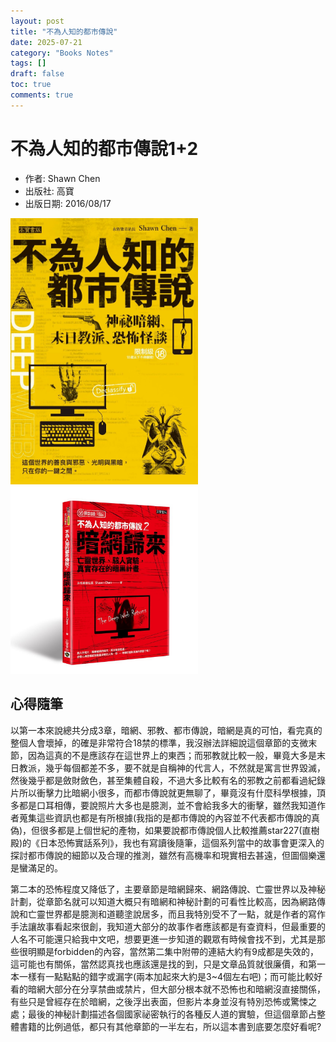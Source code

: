 ```yaml
---
layout: post
title: "不為人知的都市傳說"
date: 2025-07-21
category: "Books Notes"
tags: []
draft: false
toc: true
comments: true
---
```


# 不為人知的都市傳說1+2
* 作者: Shawn Chen
* 出版社: 高寶
* 出版日期: 2016/08/17

<img src="/assets/posts/不為人知的都市傳說1.jpg" alt="" width="300">
<img src="/assets/posts/不為人知的都市傳說2.jpg" alt="" width="300">
<!-- more -->

## 心得隨筆
以第一本來說總共分成3章，暗網、邪教、都市傳說，暗網是真的可怕，看完真的整個人會壞掉，的確是非常符合18禁的標準，我沒辦法詳細說這個章節的支微末節，因為這真的不是應該存在這世界上的東西；而邪教就比較一般，畢竟大多是末日教派，幾乎每個都差不多，要不就是自稱神的代言人，不然就是寓言世界毀滅，然後幾乎都是斂財斂色，甚至集體自殺，不過大多比較有名的邪教之前都看過紀錄片所以衝擊力比暗網小很多，而都市傳說就更無聊了，畢竟沒有什麼科學根據，頂多都是口耳相傳，要說照片大多也是臆測，並不會給我多大的衝擊，雖然我知道作者蒐集這些資訊也都是有所根據(我指的是都市傳說的內容並不代表都市傳說的真偽)，但很多都是上個世紀的產物，如果要說都市傳說個人比較推薦star227(直樹殿)的《日本恐怖實話系列》，我也有寫讀後隨筆，這個系列當中的故事會更深入的探討都市傳說的細節以及合理的推測，雖然有高機率和現實相去甚遠，但圖個樂還是蠻滿足的。

第二本的恐怖程度又降低了，主要章節是暗網歸來、網路傳說、亡靈世界以及神秘計劃，從章節名就可以知道大概只有暗網和神秘計劃的可看性比較高，因為網路傳說和亡靈世界都是臆測和道聽塗說居多，而且我特別受不了一點，就是作者的寫作手法讓故事看起來很創，我知道大部分的故事作者應該都是有查資料，但最重要的人名不可能還只給我中文吧，想要更進一步知道的觀眾有時候會找不到，尤其是那些很明顯是forbidden的內容，當然第二集中附帶的連結大約有9成都是失效的，這可能也有關係，當然認真找也應該還是找的到，只是文章品質就很廉價，和第一本一樣有一點點點的錯字或漏字(兩本加起來大約是3~4個左右吧)；而可能比較好看的暗網大部分在分享禁曲或禁片，但大部分根本就不恐怖也和暗網沒直接關係，有些只是曾經存在於暗網，之後浮出表面，但影片本身並沒有特別恐怖或驚悚之處；最後的神秘計劃描述各個國家祕密執行的各種反人道的實驗，但這個章節占整體書籍的比例過低，都只有其他章節的一半左右，所以這本書到底要怎麼好看呢?